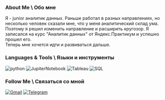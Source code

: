 ### About Me \ Обо мне
Я  - junior аналитик данных. 
Раньше работал в разных направлениях, но несколько человек сказали мне, что у меня аналитический склад ума. 
Поэтому я решил изменить направление и расширить кругозор.
Я записался на курс "Аналитик данных" от Яндекс.Практикум и успешно прошел его.   
Теперь мне хочется идти и развиваться дальше. 


### Languages & Tools \ Языки и инструменты
![python](https://img.shields.io/badge/-Python-69b5cc?style=for-the-badge&logo=Python)
![JupiterNotebook](https://img.shields.io/badge/-JupyterHub-69b5cc?style=for-the-badge&logo=Jupyter)
![Tableau](https://img.shields.io/badge/-Tableau-69b5cc?style=for-the-badge&logo=Tableau)
![SQL](https://img.shields.io/badge/-SQL-69b5cc?style=for-the-badge&logo=PostgreSQL)


### Follow Me \ Связаться со мной
[![Gmail](https://img.shields.io/badge/-mail-69b5cc?style=for-the-badge&logo=Gmail)](farfar929@gmail.com)
[![Telegram](https://img.shields.io/badge/-Telegram-69b5cc?style=for-the-badge&logo=Telegram)](https://t.me/Spuryyy)
